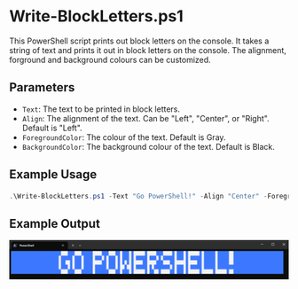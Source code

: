 # Write-BlockLetters.ps1

This PowerShell script prints out block letters on the console. It takes a string of text and prints it out in block letters on the console. The alignment, forground and background colours can be customized.

## Parameters

- `Text`: The text to be printed in block letters.
- `Align`: The alignment of the text. Can be "Left", "Center", or "Right". Default is "Left".
- `ForegroundColor`: The colour of the text. Default is Gray.
- `BackgroundColor`: The background colour of the text. Default is Black.

## Example Usage

```powershell
.\Write-BlockLetters.ps1 -Text "Go PowerShell!" -Align "Center" -ForegroundColor "Yellow"
```

## Example Output

!["Go PowerShell" example output](OutputExample.png)